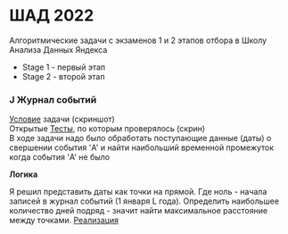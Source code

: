 <h1>ШАД 2022</h1>

Алгоритмические задачи с экзаменов 1 и 2 этапов отбора в Школу Анализа Данных Яндекса
<ul>
<li> Stage 1 - первый этап</li>
<li> Stage 2 - второй этап</li>
</ul>
<h3>J Журнал событий</h3>
<p>
<a href='https://github.com/hardworkerM/Algoritmic_tasks/blob/master/Stage_1/J_1.png'> Условие</a> задачи (скриншот)<br>
Открытые <a href='https://github.com/hardworkerM/Algoritmic_tasks/blob/master/Stage_1/J_2.png'> Тесты</a>, по которым проверялось (скрин)<br>
В ходе задачи надо было обработать поступающие данные (даты) о свершении события 'A' и найти наибольший временной промежуток когда события 'A' не было
</p>

<b> Логика </b>
<p>
Я решил представить даты как точки на прямой. Где ноль - начала записей в журнал событий (1 января L года).
Определить наибольшее количество дней подряд - значит найти максимальное расстояние между точками. 
<a href='https://github.com/hardworkerM/Algoritmic_tasks/blob/master/Stage_1/J.py'> Реализация</a> 
</p>
